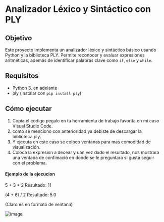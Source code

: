 # Analizador Léxico y Sintáctico con PLY

## Objetivo
Este proyecto implementa un analizador léxico y sintáctico básico usando Python y la biblioteca PLY. Permite reconocer y evaluar expresiones aritméticas, además de identificar palabras clave como `if`, `else` y `while`.

## Requisitos
- Python 3. en adelante
- ply (instalar con `pip install ply`)

## Cómo ejecutar
1. Copia el codigo pegalo en tu herramienta de trabajo favorita en mi caso Visual Studio Code.
2. como se menciono con anterioridad ya debiste de descargar la biblioteca ply.
3. Y ejecuta en este caso se coloco ventanas para mas comodidad de visualización.
4. Coloca la expresion a decear y uan vez dado el resultado, nos mostrara una ventana de confimació en donde se le preguntara si gusta seguir con el problema.

#### Ejemplo de la ejecucion
5 + 3 * 2
Resultado: 11

(4 + 6) / 2
Resultado: 5.0

(Claro es en formato de ventana)

![image](https://github.com/user-attachments/assets/c44685d9-ba9e-4f02-884b-17cbbbde16e8)



